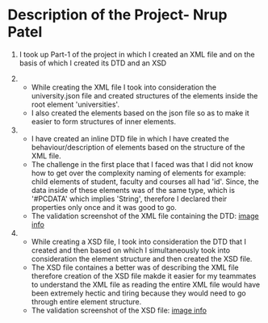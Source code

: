 # Description of the Project- Nrup Patel

1. I took up Part-1 of the project in which I created an XML file and on the basis of which I created its DTD and an XSD

2. - While creating the XML file I took into consideration the university.json file and created structures of the elements inside the root element 'universities'.
   - I also created the elements based on the json file so as to make it easier to form structures of inner elements.

3.  - I have created an inline DTD file in which I have created the behaviour/description of elements based on the structure of the XML file.
    - The challenge in the first place that I faced was that I did not know how to get over the complexity naming of elements for example: child elements of student, faculty and courses all had 'id'. Since, the data inside of these elements was of the same type, which is '#PCDATA' which implies 'String', therefore I declared their properties only once and it was good to go.
    - The validation screenshot of the XML file containing the DTD: [image info](../XML%20Project/XMLValid.png)

4.  - While creating a XSD file, I took into consideration the DTD that I created and then based on which I simultaneously took into consideration the element structure and then created the XSD file. 
    - The XSD file containes a better was of describing the XML file therefore creation of the XSD file makde it easier for my teammates to understand the XML file as reading the entire XML file would have been extremely hectic and tiring because they would need to go through entire element structure.
    - The validation screenshot of the XSD file: [image info](../XML%20Project/XSDValid.png)